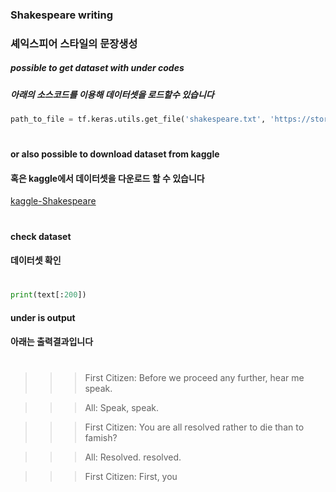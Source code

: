 ### Shakespeare writing
### 셰익스피어 스타일의 문장생성  





##### possible to get dataset with under codes
##### 아래의 소스코드를 이용해 데이터셋을 로드할수 있습니다
``` python
path_to_file = tf.keras.utils.get_file('shakespeare.txt', 'https://storage.googleapis.com/download.tensorflow.org/data/shakespeare.txt')

```
#
#
#
#### or also possible to download dataset from kaggle
#### 혹은 kaggle에서 데이터셋을 다운로드 할 수 있습니다
[kaggle-Shakespeare](https://www.kaggle.com/kingburrito666/shakespeare-plays)
 #
 #
 #
 #
 #### check dataset
 #### 데이터셋 확인
 #
 #
  
  ```python
  print(text[:200])
  
  ```
#### under is output
#### 아래는 출력결과입니다
#
#
#
>>>First Citizen:
>>>Before we proceed any further, hear me speak.

>>>All:
>>>Speak, speak.

>>>First Citizen:
>>>You are all resolved rather to die than to famish?

>>>All:
>>>Resolved. resolved.

>>>First Citizen:
>>>First, you
#
#
#
#
